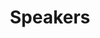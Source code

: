 ---
title: "Speakers"
# featured_image: ''
omit_header_text: false
cascade:
  featured_image: '/imgs/como640.jpg'
menu:
    main:
        weight: 2
---